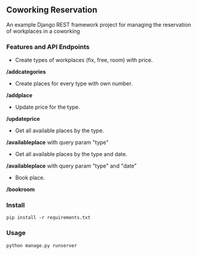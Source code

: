 ## Coworking Reservation

An example Django REST framework project for managing the reservation of workplaces in a coworking

### Features and API Endpoints
* Create types of workplaces (fix, free, room) with price.

**/addcategories**

* Create places for every type with own number.

**/addplace**

* Update price for the type.

**/updateprice**

* Get all available places by the type.

**/availableplace** with query param "type"

* Get all available places by the type and date.

**/availableplace** with query param "type" and "date"

* Book place.

**/bookroom**

### Install 

    pip install -r requirements.txt

### Usage

    python manage.py runserver
